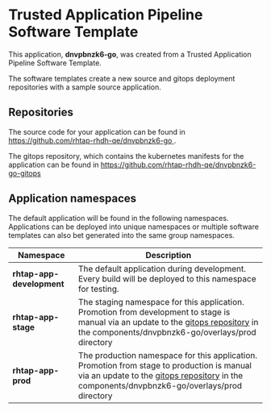 # Trusted Application Pipeline Software Template

This application, **dnvpbnzk6-go**, was created from a Trusted Application Pipeline Software Template.

The software templates create a new source and gitops deployment repositories with a sample source application. 

## Repositories

The source code for your application can be found in [https://github.com/rhtap-rhdh-qe/dnvpbnzk6-go ](https://github.com/rhtap-rhdh-qe/dnvpbnzk6-go ).
 
The gitops repository, which contains the kubernetes manifests for the application can be found in 
[https://github.com/rhtap-rhdh-qe/dnvpbnzk6-go-gitops ](https://github.com/rhtap-rhdh-qe/dnvpbnzk6-go-gitops ) 

## Application namespaces 

The default application will be found in the following namespaces. Applications can be deployed into unique namespaces or multiple software templates can also bet generated into the same group namespaces.  

|  Namespace   |  Description   |  
| -------- | -------- |   
| **rhtap-app-development** | The default application during development. Every build will be deployed to this namespace for testing. | 
| **rhtap-app-stage** | The staging namespace for this application. Promotion from development to stage is manual via an update to the [gitops repository](https://github.com/rhtap-rhdh-qe/dnvpbnzk6-go-gitops ) in the components/dnvpbnzk6-go/overlays/prod directory |  
| **rhtap-app-prod** | The production namespace for this application. Promotion from stage to production is manual via an update to the [gitops repository](https://github.com/rhtap-rhdh-qe/dnvpbnzk6-go-gitops ) in the components/dnvpbnzk6-go/overlays/prod directory | 